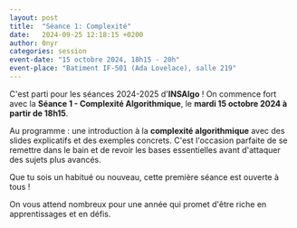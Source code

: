 ```yaml
---
layout: post
title:  "Séance 1: Complexité"
date:   2024-09-25 12:18:15 +0200
author: 0nyr
categories: session
event-date: "15 octobre 2024, 18h15 - 20h"
event-place: "Batiment IF-501 (Ada Lovelace), salle 219"
---
```


C'est parti pour les séances 2024-2025 d'**INSAlgo** ! On commence fort avec la **Séance 1 - Complexité Algorithmique**, le **mardi 15 octobre 2024 à partir de 18h15**.

Au programme : une introduction à la **complexité algorithmique** avec des slides explicatifs et des exemples concrets. C'est l'occasion parfaite de se remettre dans le bain et de revoir les bases essentielles avant d'attaquer des sujets plus avancés.

Que tu sois un habitué ou nouveau, cette première séance est ouverte à tous !

On vous attend nombreux pour une année qui promet d'être riche en apprentissages et en défis.
